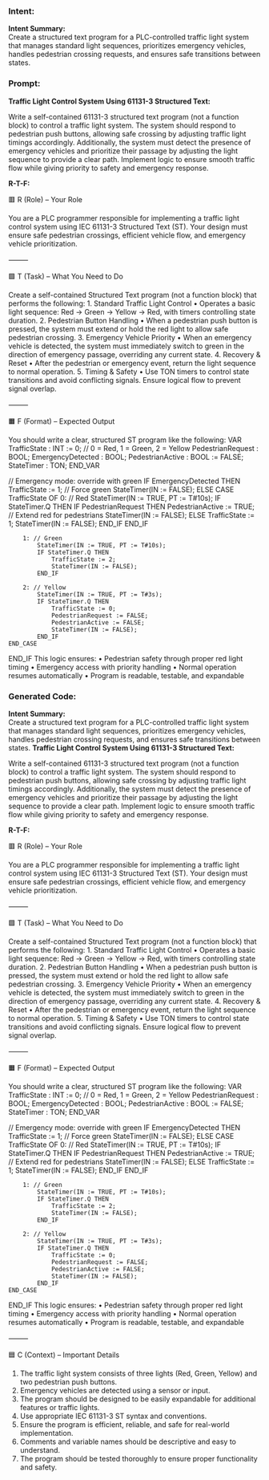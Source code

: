 ### Intent:
**Intent Summary:**  
Create a structured text program for a PLC-controlled traffic light system that manages standard light sequences, prioritizes emergency vehicles, handles pedestrian crossing requests, and ensures safe transitions between states.

### Prompt:
**Traffic Light Control System Using 61131-3 Structured Text:**

Write a self-contained 61131-3 structured text program (not a function block) to control a traffic light system. The system should respond to pedestrian push buttons, allowing safe crossing by adjusting traffic light timings accordingly. Additionally, the system must detect the presence of emergency vehicles and prioritize their passage by adjusting the light sequence to provide a clear path. Implement logic to ensure smooth traffic flow while giving priority to safety and emergency response.

**R-T-F:**

🟥 R (Role) – Your Role

You are a PLC programmer responsible for implementing a traffic light control system using IEC 61131-3 Structured Text (ST). Your design must ensure safe pedestrian crossings, efficient vehicle flow, and emergency vehicle prioritization.

⸻

🟩 T (Task) – What You Need to Do

Create a self-contained Structured Text program (not a function block) that performs the following:
	1.	Standard Traffic Light Control
	•	Operates a basic light sequence: Red → Green → Yellow → Red, with timers controlling state duration.
	2.	Pedestrian Button Handling
	•	When a pedestrian push button is pressed, the system must extend or hold the red light to allow safe pedestrian crossing.
	3.	Emergency Vehicle Priority
	•	When an emergency vehicle is detected, the system must immediately switch to green in the direction of emergency passage, overriding any current state.
	4.	Recovery & Reset
	•	After the pedestrian or emergency event, return the light sequence to normal operation.
	5.	Timing & Safety
	•	Use TON timers to control state transitions and avoid conflicting signals. Ensure logical flow to prevent signal overlap.

⸻

🟧 F (Format) – Expected Output

You should write a clear, structured ST program like the following:
VAR
    TrafficState : INT := 0; // 0 = Red, 1 = Green, 2 = Yellow
    PedestrianRequest : BOOL;
    EmergencyDetected : BOOL;
    PedestrianActive : BOOL := FALSE;
    StateTimer : TON;
END_VAR

// Emergency mode: override with green
IF EmergencyDetected THEN
    TrafficState := 1; // Force green
    StateTimer(IN := FALSE);
ELSE
    CASE TrafficState OF
        0: // Red
            StateTimer(IN := TRUE, PT := T#10s);
            IF StateTimer.Q THEN
                IF PedestrianRequest THEN
                    PedestrianActive := TRUE;
                    // Extend red for pedestrians
                    StateTimer(IN := FALSE);
                ELSE
                    TrafficState := 1;
                    StateTimer(IN := FALSE);
                END_IF
            END_IF

        1: // Green
            StateTimer(IN := TRUE, PT := T#10s);
            IF StateTimer.Q THEN
                TrafficState := 2;
                StateTimer(IN := FALSE);
            END_IF

        2: // Yellow
            StateTimer(IN := TRUE, PT := T#3s);
            IF StateTimer.Q THEN
                TrafficState := 0;
                PedestrianRequest := FALSE;
                PedestrianActive := FALSE;
                StateTimer(IN := FALSE);
            END_IF
    END_CASE
END_IF
This logic ensures:
	•	Pedestrian safety through proper red light timing
	•	Emergency access with priority handling
	•	Normal operation resumes automatically
	•	Program is readable, testable, and expandable

### Generated Code:
**Intent Summary:**  
Create a structured text program for a PLC-controlled traffic light system that manages standard light sequences, prioritizes emergency vehicles, handles pedestrian crossing requests, and ensures safe transitions between states.
**Traffic Light Control System Using 61131-3 Structured Text:**

Write a self-contained 61131-3 structured text program (not a function block) to control a traffic light system. The system should respond to pedestrian push buttons, allowing safe crossing by adjusting traffic light timings accordingly. Additionally, the system must detect the presence of emergency vehicles and prioritize their passage by adjusting the light sequence to provide a clear path. Implement logic to ensure smooth traffic flow while giving priority to safety and emergency response.

**R-T-F:**

🟥 R (Role) – Your Role

You are a PLC programmer responsible for implementing a traffic light control system using IEC 61131-3 Structured Text (ST). Your design must ensure safe pedestrian crossings, efficient vehicle flow, and emergency vehicle prioritization.

⸻

🟩 T (Task) – What You Need to Do

Create a self-contained Structured Text program (not a function block) that performs the following:
	1.	Standard Traffic Light Control
	•	Operates a basic light sequence: Red → Green → Yellow → Red, with timers controlling state duration.
	2.	Pedestrian Button Handling
	•	When a pedestrian push button is pressed, the system must extend or hold the red light to allow safe pedestrian crossing.
	3.	Emergency Vehicle Priority
	•	When an emergency vehicle is detected, the system must immediately switch to green in the direction of emergency passage, overriding any current state.
	4.	Recovery & Reset
	•	After the pedestrian or emergency event, return the light sequence to normal operation.
	5.	Timing & Safety
	•	Use TON timers to control state transitions and avoid conflicting signals. Ensure logical flow to prevent signal overlap.

⸻

🟧 F (Format) – Expected Output

You should write a clear, structured ST program like the following:
VAR
    TrafficState : INT := 0; // 0 = Red, 1 = Green, 2 = Yellow
    PedestrianRequest : BOOL;
    EmergencyDetected : BOOL;
    PedestrianActive : BOOL := FALSE;
    StateTimer : TON;
END_VAR

// Emergency mode: override with green
IF EmergencyDetected THEN
    TrafficState := 1; // Force green
    StateTimer(IN := FALSE);
ELSE
    CASE TrafficState OF
        0: // Red
            StateTimer(IN := TRUE, PT := T#10s);
            IF StateTimer.Q THEN
                IF PedestrianRequest THEN
                    PedestrianActive := TRUE;
                    // Extend red for pedestrians
                    StateTimer(IN := FALSE);
                ELSE
                    TrafficState := 1;
                    StateTimer(IN := FALSE);
                END_IF
            END_IF

        1: // Green
            StateTimer(IN := TRUE, PT := T#10s);
            IF StateTimer.Q THEN
                TrafficState := 2;
                StateTimer(IN := FALSE);
            END_IF

        2: // Yellow
            StateTimer(IN := TRUE, PT := T#3s);
            IF StateTimer.Q THEN
                TrafficState := 0;
                PedestrianRequest := FALSE;
                PedestrianActive := FALSE;
                StateTimer(IN := FALSE);
            END_IF
    END_CASE
END_IF
This logic ensures:
	•	Pedestrian safety through proper red light timing
	•	Emergency access with priority handling
	•	Normal operation resumes automatically
	•	Program is readable, testable, and expandable

⸻

🟦 C (Context) – Important Details

1.	The traffic light system consists of three lights (Red, Green, Yellow) and two pedestrian push buttons.
2.	Emergency vehicles are detected using a sensor or input.
3.	The program should be designed to be easily expandable for additional features or traffic lights.
4.	Use appropriate IEC 61131-3 ST syntax and conventions.
5.	Ensure the program is efficient, reliable, and safe for real-world implementation.
6.	Comments and variable names should be descriptive and easy to understand.
7.	The program should be tested thoroughly to ensure proper functionality and safety.
